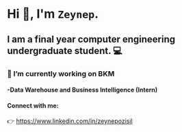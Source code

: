 # **Hi 👋, I'm `Zeynep`.** 

## I am a final year computer engineering undergraduate student. :computer:

### :small_red_triangle_down: I’m currently working on BKM
#### -Data Warehouse and Business Intelligence (Intern)


#### Connect with me:
:point_right: https://www.linkedin.com/in/zeynepozisil 
<!--
**zeynepozisil/zeynepozisil** is a ✨ _special_ ✨ repository because its `README.md` (this file) appears on your GitHub profile.

Here are some ideas to get you started:

- 🔭 I’m currently working on ...
- 🌱 I’m currently learning ...
- 👯 I’m looking to collaborate on ...
- 🤔 I’m looking for help with ...
- 💬 Ask me about ...
- 📫 How to reach me: ...
- 😄 Pronouns: ...
- ⚡ Fun fact: ...
